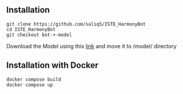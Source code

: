 ## Installation

```
git clone https://github.com/saliq5/ISTE_HarmonyBot
cd ISTE_HarmonyBot
git checkout bot-+-model
```
Download the Model using this [link](https://drive.google.com/drive/folders/1dpNEgWG1e_PQP-FDMyAlKpmUnCi19RDk?usp=sharing) and move it to /model/ directory

## Installation with Docker

```
docker compose build
docker compose up 
```
